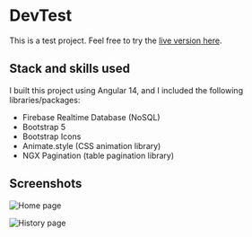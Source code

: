 # DevTest

This is a test project. Feel free to try the [live version here](https://devtest-bcampos.netlify.app/).

## Stack and skills used

I built this project using Angular 14, and I included the following libraries/packages:

+ Firebase Realtime Database (NoSQL)
+ Bootstrap 5
+ Bootstrap Icons
+ Animate.style (CSS animation library)
+ NGX Pagination (table pagination library)

## Screenshots

![Home page](https://i.imgur.com/vZl73sE.png)

![History page](https://i.imgur.com/Q6xly5x.png)

